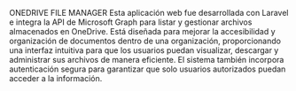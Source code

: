 ONEDRIVE FILE MANAGER
Esta aplicación web fue desarrollada con Laravel e integra la API de Microsoft Graph para listar y gestionar archivos almacenados en OneDrive.
Está diseñada para mejorar la accesibilidad y organización de documentos dentro de una organización, proporcionando una interfaz intuitiva para que los usuarios puedan visualizar, descargar y administrar sus archivos de manera eficiente.
El sistema también incorpora autenticación segura para garantizar que solo usuarios autorizados puedan acceder a la información.
